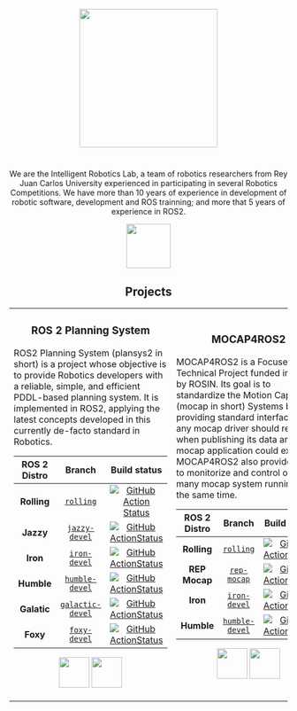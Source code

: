 <p align="center"> <a href="http://naboo.eif.urjc.es/" target="blank"><img src="https://github.com/IntelligentRoboticsLabs/.github/blob/main/logo.jpg" width="250" alt="" /></a> </p>
<h1 align="center"></h1>
<p align="center"> 
We are the Intelligent Robotics Lab, a team of robotics researchers from Rey Juan Carlos University experienced in participating in several Robotics Competitions. We have more than 10 years of experience in development of robotic software, development and ROS trainning; and more that 5 years of experience in ROS2.
</p>
<p align="center"> 
  <a href="https://x.com/IntellRobotLabs" target="blank"><img src="https://github.com/IntelligentRoboticsLabs/.github/blob/main/x_logo.png" width="80" alt=""/></a>
</p>

<h2 align="center">Projects</h2>

<table>
  <tr>
    <td>
<h3 align="center">
  <strong>ROS 2 Planning System</strong>
</h3>

  ROS2 Planning System (plansys2 in short) is a project whose objective is to provide Robotics developers with a reliable, simple, and efficient PDDL-based planning system. It is implemented in ROS2, applying the latest concepts developed in this currently de-facto standard in Robotics.

| ROS 2 Distro |                             Branch                             |                                                                                                             Build status                                                                                                              | 
| :----------: | :------------------------------------------------------------: | :-----------------------------------------------------------------------------------------------------------------------------------------------------------------------------------------------------------------------------------: |
| **Rolling**  | [`rolling`](https://github.com/PlanSys2/ros2_planning_system/tree/rolling) |  [![GitHub Action Status](https://github.com/PlanSys2/ros2_planning_system/workflows/rolling/badge.svg)](https://github.com/PlanSys2/ros2_planning_system) |
|  **Jazzy**   | [`jazzy-devel`](https://github.com/PlanSys2/ros2_planning_system/tree/jazzy-devel) |  [![GitHub ActionStatus](https://github.com/PlanSys2/ros2_planning_system/workflows/jazzy-devel/badge.svg)](https://github.com/PlanSys2/ros2_planning_system)   |
|   **Iron**   | [`iron-devel`](https://github.com/PlanSys2/ros2_planning_system/tree/iron-devel) |  [![GitHub ActionStatus](https://github.com/PlanSys2/ros2_planning_system/workflows/iron-devel/badge.svg)](https://github.com/PlanSys2/ros2_planning_system)   |
|  **Humble**  | [`humble-devel`](https://github.com/PlanSys2/ros2_planning_system/tree/humble-devel) |  [![GitHub ActionStatus](https://github.com/PlanSys2/ros2_planning_system/workflows/humble-devel/badge.svg)](https://github.com/PlanSys2/ros2_planning_system)   |
| **Galatic**  | [`galactic-devel`](https://github.com/PlanSys2/ros2_planning_system/tree/galactic-devel) |  [![GitHub ActionStatus](https://github.com/PlanSys2/ros2_planning_system/workflows/galactic-devel/badge.svg)](https://github.com/PlanSys2/ros2_planning_system)  |
|   **Foxy**   | [`foxy-devel`](https://github.com/PlanSys2/ros2_planning_system/tree/foxy-devel) |  [![GitHub ActionStatus](https://github.com/PlanSys2/ros2_planning_system/actions/workflows/foxy-devel.yaml/badge.svg)](https://github.com/PlanSys2/ros2_planning_system/actions/workflows/foxy-devel.yaml)   |

<p align="center"> 
<a href="https://plansys2.github.io/" target="blank"><img src="https://github.com/IntelligentRoboticsLabs/.github/blob/main/logo_web.png" width="55" alt=""/></a> 
<a href="https://github.com/PlanSys2" target="blank"><img src="https://github.com/IntelligentRoboticsLabs/.github/blob/main/logo_github.png" width="55" alt=""/></a> 
</p>

</td>

<td>

<h3 align="center">
  <strong>MOCAP4ROS2</strong>
</h3>

MOCAP4ROS2 is a Focused Technical Project funded initially by ROSIN. Its goal is to standardize the Motion Capture (mocap in short) Systems by providing standard interfaces that any mocap driver should respect when publishing its data and any mocap application could expect. MOCAP4ROS2 also provides tools to monitorize and control one or many mocap system running at the same time.

| ROS 2 Distro |                             Branch                             |                                                                                                             Build status                                                                                                              | 
| :----------: | :------------------------------------------------------------: | :-----------------------------------------------------------------------------------------------------------------------------------------------------------------------------------------------------------------------------------: |
| **Rolling**  | [`rolling`](https://github.com/MOCAP4ROS2-Project/mocap4r2/tree/rolling) |  [![GitHub ActionStatus](https://github.com/MOCAP4ROS2-Project/mocap4r2/workflows/rolling/badge.svg)](https://github.com/MOCAP4ROS2-Project/mocap4r2) |
|  **REP Mocap**   | [`rep-mocap`](https://github.com/MOCAP4ROS2-Project/mocap4r2/tree/rep-mocap) |  [![GitHub ActionStatus](https://github.com/MOCAP4ROS2-Project/mocap4r2/workflows/rep-mocap/badge.svg)](https://github.com/MOCAP4ROS2-Project/mocap4r2)   |
|  **Iron**  | [`iron-devel`](https://github.com/MOCAP4ROS2-Project/mocap4r2/tree/iron-devel) |  [![GitHub ActionStatus](https://github.com/MOCAP4ROS2-Project/mocap4r2/workflows/iron-devel/badge.svg)](https://github.com/MOCAP4ROS2-Project/mocap4r2)   |
|  **Humble**  | [`humble-devel`](https://github.com/MOCAP4ROS2-Project/mocap4r2/tree/humble-devel) |  [![GitHub ActionStatus](https://github.com/MOCAP4ROS2-Project/mocap4r2/workflows/humble-devel/badge.svg)](https://github.com/MOCAP4ROS2-Project/mocap4r2)   |

<p align="center"> 
  <a href="https://mocap4ros2-project.github.io/" target="blank"><img src="https://github.com/IntelligentRoboticsLabs/.github/blob/main/logo_web.png" width="55" alt=""/></a> 
  <a href="https://github.com/MOCAP4ROS2-Project" target="blank"><img src="https://github.com/IntelligentRoboticsLabs/.github/blob/main/logo_github.png" width="55" alt=""/></a> 
</p>

</td>
</tr>
</table>
